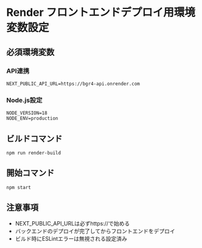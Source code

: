 # Render フロントエンドデプロイ用環境変数設定

## 必須環境変数

### API連携
```
NEXT_PUBLIC_API_URL=https://bgr4-api.onrender.com
```

### Node.js設定
```
NODE_VERSION=18
NODE_ENV=production
```

## ビルドコマンド
```
npm run render-build
```

## 開始コマンド
```
npm start
```

## 注意事項
- NEXT_PUBLIC_API_URLは必ずhttps://で始める
- バックエンドのデプロイが完了してからフロントエンドをデプロイ
- ビルド時にESLintエラーは無視される設定済み 